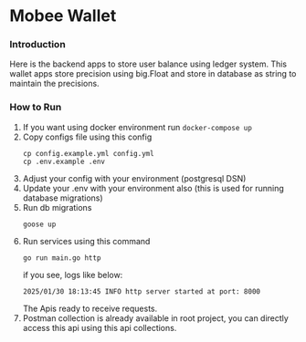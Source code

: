 # Mobee Wallet


### Introduction
Here is the backend apps to store user balance using ledger system.
This wallet apps store precision using big.Float and store in database as string to maintain the precisions.

### How to Run
1. If you want using docker environment run `docker-compose up`
2. Copy configs file using this config
   ```shell
   cp config.example.yml config.yml
   cp .env.example .env
   ```
3. Adjust your config with your environment (postgresql DSN)
4. Update your .env with your environment also (this is used for running database migrations)
5. Run db migrations
   ```shell
   goose up
   ```
6. Run services using this command
   ```shell
   go run main.go http
   ```
   if you see, logs like below:
   ```shell
   2025/01/30 18:13:45 INFO http server started at port: 8000
   ```
   The Apis ready to receive requests.
7. Postman collection is already available in root project, you can directly access this api using this api collections.
